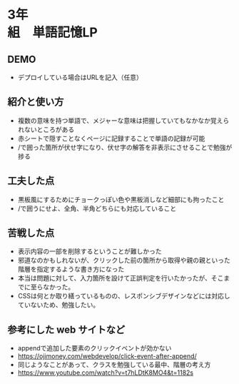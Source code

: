 # 3年<br>組　単語記憶LP

## DEMO

  - デプロイしている場合はURLを記入（任意）

## 紹介と使い方

  - 複数の意味を持つ単語で、メジャーな意味は把握していてもなかなか覚えられないところがある
  - 赤シートで隠すことなくページに記録することで単語の記録が可能
  - /で囲った箇所が伏せ字になり、伏せ字の解答を非表示にさせることで勉強が捗る

## 工夫した点

  - 黒板風にするためにチョークっぽい色や黒板消しなど細部にも拘ったこと
  - /で囲うにせよ、全角、半角どちらにも対応していること

## 苦戦した点

  - 表示内容の一部を削除するということが難しかった
  - 邪道なのかもしれないが、クリックした前の箇所から取得や親の親といった階層を指定するような書き方になった
  - 本当は問題に対して、入力箇所を設けて正誤判定を行いたかったが、そこまでに至らなかった。
  - CSSは何とか取り繕っているものの、レスポンシブデザインなどには対応していないため、勉強したい。

## 参考にした web サイトなど

  - appendで追加した要素のクリックイベントが効かない
  - https://ojimoney.com/webdevelop/click-event-after-append/
  - 同じようなことがあって、クラスを勉強している最中、階層の考え方
  - https://www.youtube.com/watch?v=t7hLDtK8MO4&t=1182s